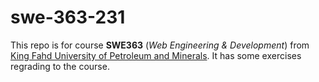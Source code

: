 # swe-363-231
This repo is for course **SWE363** (*Web Engineering &amp; Development*) from [King Fahd University of Petroleum and Minerals](http://www.kfupm.edu.sa/). It has some exercises regrading to the course.

